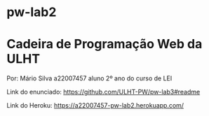 # pw-lab2

# Cadeira de Programação Web da ULHT


Por: Mário Silva a22007457 aluno 2º ano do curso de LEI


Link do enunciado: https://github.com/ULHT-PW/pw-lab3#readme


Link do Heroku: https://a22007457-pw-lab2.herokuapp.com/

